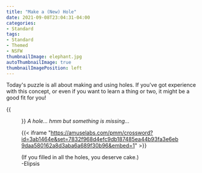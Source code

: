 ```yaml
---
title: "Make a (New) Hole"
date: 2021-09-08T23:04:31-04:00
categories:
- Standard
tags:
- Standard
- Themed
- NSFW
thumbnailImage: elephant.jpg
autoThumbnailImage: true
thumbnailImagePosition: left
---
```

Today's puzzle is all about making and using holes.  If you've got experience with this concept, or even if you want to learn a thing or two, it might be a good fit for you!

<!--more-->

{{<figure src="/elephant.jpg">}}
*A hole... hmm but something is missing...*

{{< iframe
"https://amuselabs.com/pmm/crossword?id=3ab1464e&set=7832f968d4efc9db187485ea44b93fa3e6eb9daa580162a8d3aba6a689f30b96&embed=1" >}}

(If you filled in all the holes, you deserve cake.)  
-Elipsis